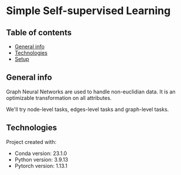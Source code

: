 # Simple Self-supervised Learning

## Table of contents
* [General info](#general-info)
* [Technologies](#technologies)
* [Setup](#setup)

## General info
Graph Neural Networks are used to handle non-euclidian data. It is an optimizable transformation on all attributes. 

We'll try node-level tasks, edges-level tasks and graph-level tasks.

	
## Technologies
Project created with:
* Conda version: 23.1.0
* Python version: 3.9.13
* Pytorch version: 1.13.1


